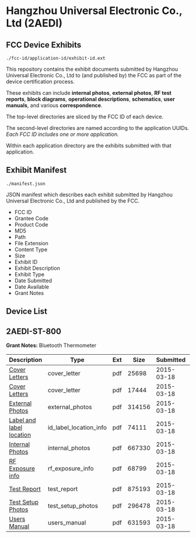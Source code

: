 # Hangzhou Universal Electronic Co., Ltd (2AEDI)
## FCC Device Exhibits

```
./fcc-id/application-id/exhibit-id.ext
```

This repository contains the exhibit documents submitted by Hangzhou Universal Electronic Co., Ltd to (and published by) the FCC as part of the device certification process.

These exhibits can include **internal photos**, **external photos**, **RF test reports**, **block diagrams**, **operational descriptions**, **schematics**, **user manuals**, and various **correspondence**.

The top-level directories are sliced by the FCC ID of each device.

The second-level directories are named according to the application UUIDs. *Each FCC ID includes one or more application.*

Within each application directory are the exhibits submitted with that application. 

## Exhibit Manifest

```
./manifest.json
```

JSON manifest which describes each exhibit submitted by Hangzhou Universal Electronic Co., Ltd and published by the FCC.

- FCC ID
- Grantee Code
- Product Code
- MD5
- Path
- File Extension
- Content Type
- Size
- Exhibit ID
- Exhibit Description
- Exhibit Type
- Date Submitted
- Date Available
- Grant Notes

## Device List
## 2AEDI-ST-800
**Grant Notes:** Bluetooth Thermometer

| Description | Type | Ext | Size | Submitted | Available |
| ----------- | ---- | --- | ---- | --------- | --------- |
| [Cover Letters](2AEDI-ST-800/26e38fe67aae3f4532d1a8f2a449c033/2558684.pdf) | cover_letter | pdf | 25698 | 2015-03-18 | 2015-03-18 |
| [Cover Letters](2AEDI-ST-800/26e38fe67aae3f4532d1a8f2a449c033/2558685.pdf) | cover_letter | pdf | 17444 | 2015-03-18 | 2015-03-18 |
| [External Photos](2AEDI-ST-800/26e38fe67aae3f4532d1a8f2a449c033/2558686.pdf) | external_photos | pdf | 314156 | 2015-03-18 | 2015-03-18 |
| [Label and label location](2AEDI-ST-800/26e38fe67aae3f4532d1a8f2a449c033/2558688.pdf) | id_label_location_info | pdf | 74111 | 2015-03-18 | 2015-03-18 |
| [Internal Photos](2AEDI-ST-800/26e38fe67aae3f4532d1a8f2a449c033/2558687.pdf) | internal_photos | pdf | 667330 | 2015-03-18 | 2015-03-18 |
| [RF Exposure info](2AEDI-ST-800/26e38fe67aae3f4532d1a8f2a449c033/2558690.pdf) | rf_exposure_info | pdf | 68799 | 2015-03-18 | 2015-03-18 |
| [Test Report](2AEDI-ST-800/26e38fe67aae3f4532d1a8f2a449c033/2558708.pdf) | test_report | pdf | 875193 | 2015-03-18 | 2015-03-18 |
| [Test Setup Photos](2AEDI-ST-800/26e38fe67aae3f4532d1a8f2a449c033/2558692.pdf) | test_setup_photos | pdf | 296478 | 2015-03-18 | 2015-03-18 |
| [Users Manual](2AEDI-ST-800/26e38fe67aae3f4532d1a8f2a449c033/2558693.pdf) | users_manual | pdf | 631593 | 2015-03-18 | 2015-03-18 |

